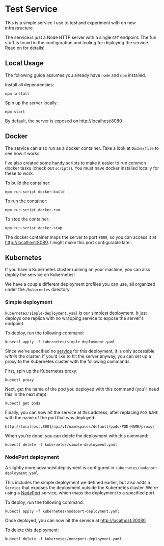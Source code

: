 Test Service
============

This is a simple service I use to test and experiment with on new infrastructure.

The service is just a Node HTTP server with a single `GET` endpoint. The fun stuff is found in the configuration and tooling for deploying the service. Read on for details!

Local Usage
-----------

The following guide assumes you already have `node` and `npm` installed.

Install all dependencies:

```
npm install
```

Spin up the server locally:

```
npm start
```

By default, the server is exposed on [http://localhost:8080](http://localhost:8080)

Docker
------

The service can also run as a docker container. Take a look at `Dockerfile` to see how it works.

I've also created some handy scripts to make it easier to run common docker tasks (check out `scripts`). You must have docker installed locally for these to work.

To build the container:

```
npm run-script docker-build
```

To run the container:

```
npm run-script docker-run
```

To stop the container:

```
npm run-script docker-stop
```

The docker container maps the server to port `8080`, so you can access it at [http://localhost:8080](http://localhost:8080). I might make this port configurable later.

Kubernetes
----------

If you have a Kubernetes cluster running on your machine, you can also deploy the service on Kubernetes!

We have a couple different deployment profiles you can use, all organized under the `/kubernetes` directory.

### Simple deployment

`kubernetes/simple-deployment.yaml` is our simplest deployment. It just deploys one replica with no wrapping service to expose the server's endpoint.

To deploy, run the following command:

```
kubectl apply -f kubernetes/simple-deployment.yaml
```

Since we've specified no [service](https://kubernetes.io/docs/concepts/services-networking/service/) for this deployment, it is only accessible _within_ the cluster. If you'd like to hit the server anyway, you can set up a proxy to the Kubernetes cluster with the following commands.

First, spin up the Kubernetes proxy:

```
kubectl proxy
```

Next, get the name of the pod you deployed with this command (you'll need this in the next step):

```
kubectl get pods
```

Finally, you can now hit the service at this address, after replacing `POD-NAME` with the name of the pod that was deployed:

```
http://localhost:8001/api/v1/namespaces/default/pods/POD-NAME/proxy/
```

When you're done, you can delete the deployment with this command:

```
kubectl delete -f kubernetes/simple-deployment.yaml
```

### NodePort deployment

A slightly more advanced deployment is configured in `kubernetes/nodeport-deployment.yaml`.

This includes the simple deployment we defined earlier, but also adds a `Service` that exposes the deployment outside the Kubernetes cluster. We're using a [NodePort](https://kubernetes.io/docs/concepts/services-networking/service/#nodeport) service, which maps the deployment to a specified port.

To deploy, run the following command:

```
kubectl apply -f kubernetes/nodeport-deployment.yaml
```

Once deployed, you can now hit the service at [http://localhost:30080](http://localhost:30080)

To delete this deployment:

```
kubectl delete -f kubernetes/nodeport-deployment.yaml
```
